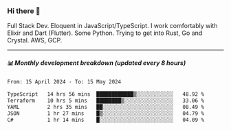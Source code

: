 ### Hi there 👋

Full Stack Dev. Eloquent in JavaScript/TypeScript. I work comfortably with Elixir and Dart (Flutter). Some Python. Trying to get into Rust, Go and Crystal. AWS, GCP.

***

##### 📊 Monthly development breakdown (updated every 8 hours)

<!--START_SECTION:waka-->

```txt
From: 15 April 2024 - To: 15 May 2024

TypeScript   14 hrs 56 mins  ████████████▒░░░░░░░░░░░░   48.92 %
Terraform    10 hrs 5 mins   ████████▒░░░░░░░░░░░░░░░░   33.06 %
YAML         2 hrs 35 mins   ██░░░░░░░░░░░░░░░░░░░░░░░   08.49 %
JSON         1 hr 27 mins    █▒░░░░░░░░░░░░░░░░░░░░░░░   04.79 %
C#           1 hr 14 mins    █░░░░░░░░░░░░░░░░░░░░░░░░   04.09 %
```

<!--END_SECTION:waka-->

